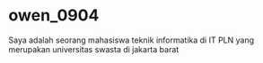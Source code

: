 # owen_0904
Saya adalah seorang mahasiswa teknik informatika di IT PLN yang merupakan universitas swasta di jakarta barat
